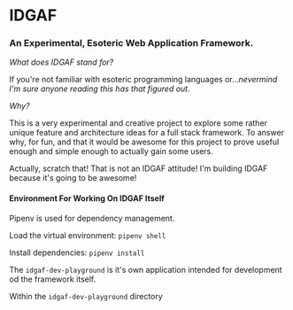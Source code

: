 # IDGAF

### An Experimental, Esoteric Web Application Framework.

_What does IDGAF stand for?_

If you're not familiar with esoteric programming languages or..._nevermind I'm sure anyone reading this has that figured out_.

_Why?_

This is a very experimental and creative project to explore some rather unique feature and architecture ideas for a full stack framework. To answer why, for fun, and that it would be awesome for this project to prove useful enough and simple enough to actually gain some users. 

Actually, scratch that! That is not an IDGAF attitude! I'm building IDGAF because it's going to be awesome!

#### Environment For Working On IDGAF Itself

Pipenv is used for dependency management. 

Load the virtual environment: `pipenv shell`

Install dependencies: `pipenv install`

The `idgaf-dev-playground` is it's own application intended for
development od the framework itself.

Within the `idgaf-dev-playground` directory

